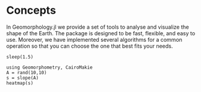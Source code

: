 # Concepts

In Geomorphology.jl we provide a set of tools to analyse and visualize the shape of the Earth.
The package is designed to be fast, flexible, and easy to use.
Moreover, we have implemented several algorithms for a common operation so that you can choose the one that best fits your needs.

```@example
sleep(1.5)
```

```@example plots
using Geomorphometry, CairoMakie
A = rand(10,10)
s = slope(A)
heatmap(s)
```

